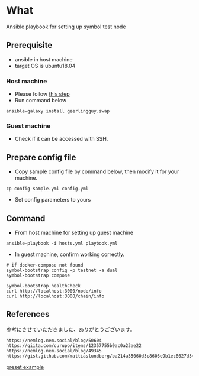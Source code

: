 # What
Ansible playbook for setting up symbol test node

## Prerequisite
- ansible in host machine
- target OS is ubuntu18.04

### Host machine
- Please follow [this step](https://docs.ansible.com/ansible/latest/installation_guide/intro_installation.html)
- Run command below 

```
ansible-galaxy install geerlingguy.swap
```

### Guest machine
- Check if it can be accessed with SSH.

## Prepare config file 
- Copy sample config file by command below, then modify it for your machine.

```
cp config-sample.yml config.yml
```

- Set config parameters to yours

## Command

- From host machine for setting up guest machine

```
ansible-playbook -i hosts.yml playbook.yml
```

- In guest machine, confirm working correctly.

```
# if docker-compose not found
symbol-bootstrap config -p testnet -a dual
symbol-bootstrap compose

symbol-bootstrap healthCheck
curl http://localhost:3000/node/info
curl http://localhost:3000/chain/info
```
 
## References 

参考にさせていただきました、ありがとうございます。

```
https://nemlog.nem.social/blog/50604
https://qiita.com/curupo/items/12357755b9ac0a23ae22
https://nemlog.nem.social/blog/49345
https://gist.github.com/mattiaslundberg/ba214a35060d3c8603e9b1ec8627d349
```

[preset example](https://github.com/nemtech/symbol-bootstrap/blob/main/docs/presetGuides.md)